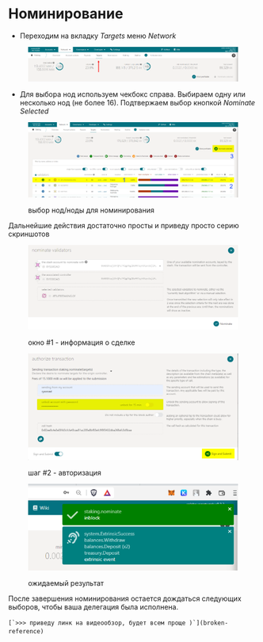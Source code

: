 # Номинирование

* Переходим на вкладку _Targets_ меню _Network_

<figure><img src="../.gitbook/assets/image (18).png" alt=""><figcaption></figcaption></figure>

* Для выбора нод используем чекбокс справа. Выбираем одну или несколько нод (не более 16). Подтвержаем выбор кнопкой _Nominate Selected_

<figure><img src="../.gitbook/assets/Screenshot 09-02-2022 02.25.14.png" alt=""><figcaption><p>выбор нод/ноды для номинирования</p></figcaption></figure>

Дальнейшие действия достаточно просты и приведу просто серию скриншотов&#x20;

<figure><img src="../.gitbook/assets/image (9).png" alt=""><figcaption><p>окно #1 - информация о сделке </p></figcaption></figure>

<figure><img src="../.gitbook/assets/image (3).png" alt=""><figcaption><p>шаг #2 - авторизация </p></figcaption></figure>

<figure><img src="../.gitbook/assets/image (16).png" alt=""><figcaption><p>ожидаемый результат</p></figcaption></figure>

После завершения номинирования остается дождаться следующих выборов, чтобы ваша делегация была исполнена.

``[`>>> приведу линк на видеообзор, будет всем проще )`](broken-reference)``
